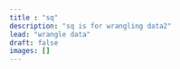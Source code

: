 ```yaml
---
title : "sq"
description: "sq is for wrangling data2"
lead: "wrangle data"
draft: false
images: []
---
```

